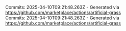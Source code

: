 Commits: 2025-04-10T09:21:48.263Z - Generated via https://github.com/marketplace/actions/artificial-grass
<br>
Commits: 2025-04-10T09:21:48.263Z - Generated via https://github.com/marketplace/actions/artificial-grass
<br>
